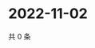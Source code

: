 # 2022-11-02

共 0 条

<!-- BEGIN WEIBO -->
<!-- 最后更新时间 Wed Nov 02 2022 13:36:29 GMT+0800 (China Standard Time) -->

<!-- END WEIBO -->
